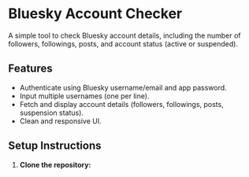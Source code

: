 # Bluesky Account Checker

A simple tool to check Bluesky account details, including the number of followers, followings, posts, and account status (active or suspended).

## Features
- Authenticate using Bluesky username/email and app password.
- Input multiple usernames (one per line).
- Fetch and display account details (followers, followings, posts, suspension status).
- Clean and responsive UI.

## Setup Instructions

1. **Clone the repository:**

